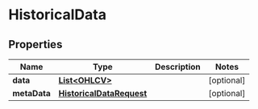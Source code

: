 
# HistoricalData

## Properties
Name | Type | Description | Notes
------------ | ------------- | ------------- | -------------
**data** | [**List&lt;OHLCV&gt;**](OHLCV.md) |  |  [optional]
**metaData** | [**HistoricalDataRequest**](HistoricalDataRequest.md) |  |  [optional]



